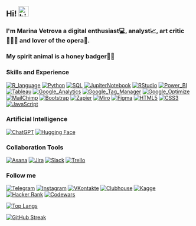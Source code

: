 ## Hi! <img src="https://user-images.githubusercontent.com/1303154/88677602-1635ba80-d120-11ea-84d8-d263ba5fc3c0.gif" width="28px" alt="hi">
### I'm Marina Vetrova a digital enthusiast💻, analyst📈, art critic👩🏻‍🎓 and lover of the opera🎼.
### My spirit animal is a honey badger🍯🦡

### Skills and Experience
[![R_language](https://img.shields.io/badge/-R-090909?style=for-the-badge&logo=r&logoColor=276DC3)](#)
[![Python](https://img.shields.io/badge/-Python-090909?style=for-the-badge&logo=python&logoColor=yellow)](#)
[![SQL](https://img.shields.io/badge/-SQL-090909?style=for-the-badge&logo=PostgreSQL&logoColor=blue)](#)
[![JupiterNotebook](https://img.shields.io/badge/-JupyterHub-090909?style=for-the-badge&logo=Jupyter&logoColor=FF4A00)](#)
[![RStudio](https://img.shields.io/badge/-RStudio-090909?style=for-the-badge&logo=RStudio&logoColor=75AADB)](#)
[![Power_BI](https://img.shields.io/badge/-Power_BI-090909?style=for-the-badge&logo=power-bi&logoColor=F2C811)](#)
[![Tableau](https://img.shields.io/badge/-Tableau-090909?style=for-the-badge&logo=Tableau&logoColor=E97627)](#)
[![Google_Analytics](https://img.shields.io/badge/-Google_Analytics-090909?style=for-the-badge&logo=google-analytics&logoColor=E37400)](#)
[![Google_Tag_Manager](https://img.shields.io/badge/-GTM-090909?style=for-the-badge&logo=google-tag-manager&logoColor=246FDB)](#)
[![Google_Optimize](https://img.shields.io/badge/-Google_Optimize-090909?style=for-the-badge&logo=google-optimize&logoColor=B366F6)](#)
[![MailChimp](https://img.shields.io/badge/-MailChimp-090909?style=for-the-badge&logo=MailChimp&logoColor=FFE01B)](#)
[![Bootstrap](https://img.shields.io/badge/-Bootstrap-090909?style=for-the-badge&logo=bootstrap&logoColor=7952B3)](#)
[![Zapier](https://img.shields.io/badge/-Zapier-090909?style=for-the-badge&logo=zapier&logoColor=FF4A00)](#)
[![Miro](https://img.shields.io/badge/-Miro-090909?style=for-the-badge&logo=miro&logoColor=F2C811)](https://miro.com/app/board/o9J_knnnqGQ=/)
[![Figma](https://img.shields.io/badge/-Figma-090909?style=for-the-badge&logo=figma&logoColor=F24E1E)](#)
[![HTML5](https://img.shields.io/badge/-HTML5-090909?style=for-the-badge&logo=HTML5&logoColor=E34F26)](#)
[![CSS3](https://img.shields.io/badge/-CSS3-090909?style=for-the-badge&logo=CSS3&logoColor=1572B6)](#)
[![JavaScript](https://img.shields.io/badge/-JavaScript-090909?style=for-the-badge&logo=JavaScript&logoColor=F7DF1E)](#)

### Artificial Intelligence

[![ChatGPT](https://img.shields.io/badge/-ChatGPT-090909?style=for-the-badge&logo=openai&logoColor=white)](#)
[![Hugging Face](https://img.shields.io/badge/Hugging%20face-090909?style=for-the-badge&logo=huggingface&logoColor=yellow)](https://huggingface.co/marinavetrova)

### Collaboration Tools

[![Asana](https://img.shields.io/badge/-Asana-090909?style=for-the-badge&logo=asana&logoColor=F06A6A)](#)
[![Jira](https://img.shields.io/badge/-Jira-090909?style=for-the-badge&logo=jira&logoColor=0052CC)](#) 
[![Slack](https://img.shields.io/badge/-Slack-090909?style=for-the-badge&logo=slack&logoColor=4A154B)](#)
[![Trello](https://img.shields.io/badge/-Trello-090909?style=for-the-badge&logo=trello&logoColor=0052CC)](#) 

### Follow me
[![Telegram](https://img.shields.io/badge/-Telegram-090909?style=for-the-badge&logo=Telegram&logoColor=26A5E4)](https://t.me/marinavetrova)
[![Instagram](https://img.shields.io/badge/-Instagram-090909?style=for-the-badge&logo=Instagram&logoColor=E4405F)](https://www.instagram.com/marina.d.vetrova)
[![VKontakte](https://img.shields.io/badge/-VKontakte-090909?style=for-the-badge&logo=VK&logoColor=4680C2)](https://vk.com/marina_veter)
[![Clubhouse](https://img.shields.io/badge/-Clubhouse-090909?style=for-the-badge&logo=Clubhouse&logoColor=6515DD)](https://www.joinclubhouse.com/@marinavetrova)
[![Kagge](https://img.shields.io/badge/-Kaggle-090909?style=for-the-badge&logo=kaggle&logoColor=20BEFF)](https://www.kaggle.com/marinavetrova)
[![Hacker Rank](https://img.shields.io/badge/-Hacker%20Rank-090909?style=for-the-badge&logo=hackerrank&logoColor=white)](https://www.hackerrank.com/profile/marina_vetrova)
[![Codewars](https://img.shields.io/badge/Codewars-090909?style=for-the-badge&logo=Codewars&logoColor=b1361e)](https://www.codewars.com/users/MarinaDVetrova)

[![Top Langs](https://github-readme-stats.vercel.app/api/top-langs/?username=MarinaDVetrova&layout=compact&langs_count=8&theme=highcontrast)]()

[![GitHub Streak](http://github-readme-streak-stats.herokuapp.com?user=MarinaDVetrova&theme=dark&background=000000)](https://git.io/streak-stats)
